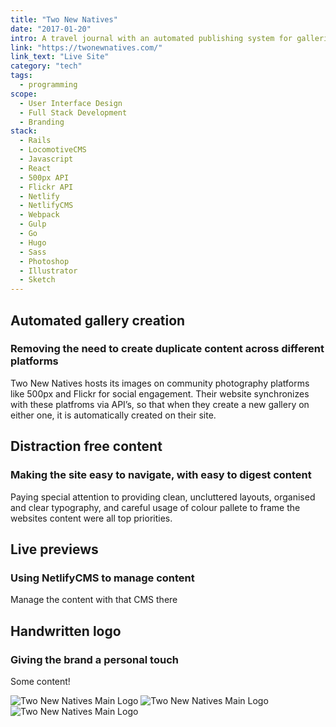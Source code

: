 ```yaml
---
title: "Two New Natives"
date: "2017-01-20"
intro: A travel journal with an automated publishing system for galleries, and a headless CMS for easy content writing with live previews.
link: "https://twonewnatives.com/"
link_text: "Live Site"
category: "tech"
tags:
  - programming
scope:
  - User Interface Design
  - Full Stack Development
  - Branding
stack:
  - Rails
  - LocomotiveCMS
  - Javascript
  - React
  - 500px API
  - Flickr API
  - Netlify
  - NetlifyCMS
  - Webpack
  - Gulp
  - Go
  - Hugo
  - Sass
  - Photoshop
  - Illustrator
  - Sketch
---
```


## Automated gallery creation

### Removing the need to create duplicate content across different platforms

Two New Natives hosts its images on community photography platforms like 500px and Flickr for social engagement. Their website synchronizes with these platfroms via API’s, so that when they create a new gallery on either one, it is automatically created on their site.

<c-video url="https://streamable.com/1fd1b"></c-video>

## Distraction free content

### Making the site easy to navigate, with easy to digest content

Paying special attention to providing clean, uncluttered layouts, organised and clear typography, and careful usage of colour pallete to frame the websites content were all top priorities.

<c-video url="https://streamable.com/yrjdr"></c-video>

## Live previews

### Using NetlifyCMS to manage content

Manage the content with that CMS there

<c-video url="https://streamable.com/gyvch"></c-video>

## Handwritten logo

### Giving the brand a personal touch

Some content!

<c-grid columns="1-2" colorOne="#fc4f4f" colorTwo="#16161d">
<img src="/images/logo.png" alt="Two New Natives Main Logo">
<img src="/images/logo-white.png" alt="Two New Natives Main Logo">
<img src="/images/logo-white.png" alt="Two New Natives Main Logo">
</c-grid>
